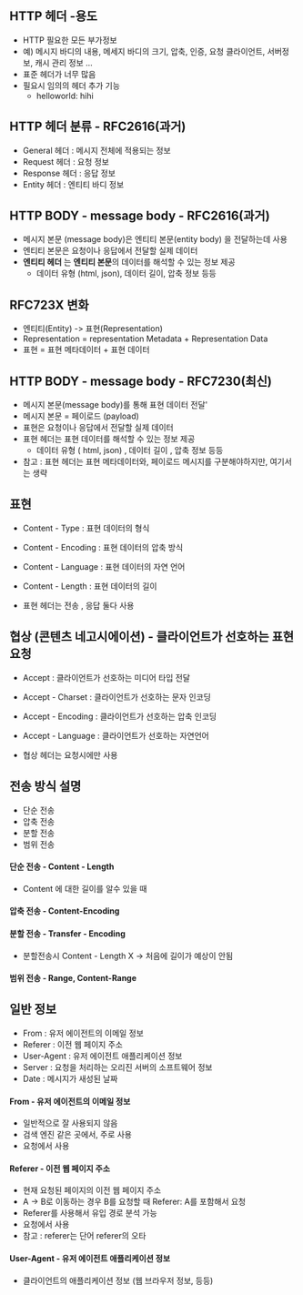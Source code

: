 
## HTTP 헤더 -용도 
- HTTP 필요한 모든 부가정보 
- 예) 메시지 바디의 내용, 메세지 바디의 크기, 압축, 인증, 요청 클라이언트, 서버정보, 캐시 관리 정보 ... 
- 표준 헤더가 너무 많음 
- 필요시 임의의 헤더 추가  기능 
	- helloworld: hihi
 
## HTTP  헤더 분류 - RFC2616(과거)
- General 헤더 : 메시지 전체에 적용되는 정보 
- Request 헤더 : 요청 정보 
- Response 헤더 : 응답 정보 
- Entity 헤더 : 엔티티 바디 정보 
## HTTP BODY - message body - RFC2616(과거)
- 메시지 본문 (message body)은 엔티티 본문(entity body) 을 전달하는데 사용 
- 엔티티 본문은 요청이나 응답에서 전달할 실제 데이터 
- **엔티티 헤더** 는 **엔티티 본문**의 데이터를 해석할 수 있는 정보 제공 
	- 데이터 유형 (html, json), 데이터 길이, 압축 정보 등등 

## RFC723X 변화 
- 엔티티(Entity) -> 표현(Representation)
- Representation = representation Metadata + Representation Data 
- 표현 = 표현 메타데이터 + 표현 데이터 
## HTTP BODY - message body - RFC7230(최신)
- 메시지 본문(message body)를 통해 표현 데이터 전달'
- 메시지 본문 = 페이로드 (payload)
- 표현은 요청이나 응답에서 전달할 실제 데이터 
- 표현 헤더는 표현 데이터를 해석할 수 있는 정보 제공 
	- 데이터 유형 ( html, json) , 데이터 길이 , 압축 정보 등등 
- 참고 : 표현 헤더는 표현 메타데이터와, 페이로드 메시지를 구분해야하지만,  여기서는 생략 

## 표현 
- Content - Type : 표현 데이터의 형식 
- Content - Encoding : 표현 데이터의 압축 방식 
- Content - Language : 표현 데이터의 자연 언어 
- Content - Length : 표현 데이터의 길이 

- 표현 헤더는 전송 , 응답 둘다 사용 

## 협상 (콘텐츠 네고시에이션) - 클라이언트가 선호하는 표현 요청
- Accept : 클라이언트가 선호하는 미디어 타입 전달
-  Accept - Charset : 클라이언트가 선호하는 문자 인코딩 
- Accept - Encoding : 클라이언트가 선호하는 압축 인코딩 
- Accept - Language : 클라이언트가 선호하는 자연언어 

- 협상 헤더는 요청시에만 사용

## 전송 방식 설명 
- 단순 전송 
- 압축 전송 
- 분할 전송 
- 범위 전송 

#### 단순 전송 - Content - Length 
- Content 에 대한 길이를 알수 있을 때 
#### 압축 전송 - Content-Encoding
#### 분할 전송 - Transfer - Encoding 
- 분할전송시 Content - Length X -> 처음에 길이가 예상이 안됨
#### 범위 전송 - Range, Content-Range


## 일반 정보 
- From : 유저 에이전트의 이메일 정보 
- Referer : 이전 웹 페이지 주소
- User-Agent : 유저 에이전트 애플리케이션 정보 
- Server : 요청을 처리하는 오리진 서버의 소프트웨어 정보
- Date : 메시지가 새성된 날짜
 
#### From - 유저 에이전트의 이메일 정보 
- 일반적으로 잘 사용되지 않음
- 검색 엔진 같은 곳에서, 주로 사용 
- 요청에서 사용 
#### Referer - 이전 웹 페이지 주소 
- 현재 요청된 페이지의 이전 웹 페이지 주소
- A -> B로 이동하는 경우 B를 요청할 때 Referer: A를 포함해서 요청 
- Referer를 사용해서 유입 경로 분석 가능
- 요청에서 사용 
- 참고 : referer는 단어 referer의 오타
#### User-Agent - 유저 에이전트 애플리케이션 정보 
- 클라이언트의 애플리케이션 정보 (웹 브라우저 정보, 등등)




